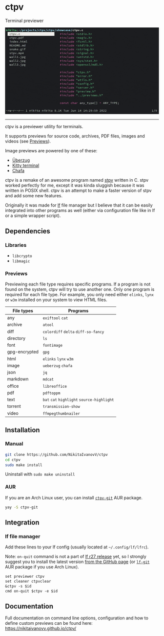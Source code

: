 # ctpv

Terminal previewer

![showcase](doc/showcase.gif)

----

ctpv is a previewer utility for terminals.

It supports previews for source code, archives, PDF files, images
and videos (see [Previews](#previews)).

Image previews are powered by one of these:

* [Überzug](https://github.com/seebye/ueberzug)
* [Kitty terminal](https://github.com/kovidgoyal/kitty)
* [Chafa](https://github.com/hpjansson/chafa)

ctpv is a remake of an awesome program named
[stpv](https://github.com/Naheel-Azawy/stpv) written in C.
stpv worked perfectly for me, except it was kinda sluggish because
it was written in POSIX shell.
ctpv is an attempt to make a faster version of stpv and add some
new features.

Originally it was made for [lf][lf]
file manager but I believe that it can be easily integrated into
other programs as well
(either via configuration file like in lf or a simple wrapper
script).

## Dependencies

### Libraries

* `libcrypto`
* `libmagic`

### Previews

Previewing each file type requires specific programs.
If a program is not found on the system, ctpv
will try to use another one.
Only one program is required for each file type.
For example, you only need either `elinks`, `lynx` or
`w3m` installed on your system to view HTML files.

<!-- This table is auto generated! -->
<!--TABLESTART-->
| File types | Programs |
| ---- | ---- |
| any | `exiftool` `cat` |
| archive | `atool` |
| diff | `colordiff` `delta` `diff-so-fancy` |
| directory | `ls` |
| font | `fontimage` |
| gpg-encrypted | `gpg` |
| html | `elinks` `lynx` `w3m` |
| image | `ueberzug` `chafa` |
| json | `jq` |
| markdown | `mdcat` |
| office | `libreoffice` |
| pdf | `pdftoppm` |
| text | `bat` `cat` `highlight` `source-highlight` |
| torrent | `transmission-show` |
| video | `ffmpegthumbnailer` |

<!--TABLEEND-->

## Installation

### Manual

```sh
git clone https://github.com/NikitaIvanovV/ctpv
cd ctpv
sudo make install
```

Uninstall with `sudo make uninstall`

### AUR

If you are an Arch Linux user, you can install
[`ctpv-git`](https://aur.archlinux.org/packages/ctpv-git) AUR package.

```sh
yay -S ctpv-git
```

## Integration

### lf file manager

Add these lines to your lf config
(usually located at `~/.config/lf/lfrc`).

Note: `on-quit` command is not a part of
[lf r27 release](https://github.com/gokcehan/lf/releases/tag/r27)
yet, so I strongly suggest you to install the latest version [from the GitHub page][lf]
(or [`lf-git`](https://aur.archlinux.org/packages/lf-git) AUR package if you use Arch Linux).

```
set previewer ctpv
set cleaner ctpvclear
&ctpv -s $id
cmd on-quit $ctpv -e $id
```

## Documentation

Full documentation on command line options,
configuration and how to define custom previews
can be found here: https://nikitaivanovv.github.io/ctpv/

[lf]: https://github.com/gokcehan/lf
